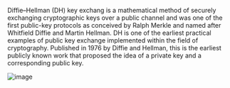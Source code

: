 Diffie–Hellman (DH) key exchang is a mathematical method of securely exchanging cryptographic keys over a public channel and was one of the first public-key protocols as conceived by Ralph Merkle and named after Whitfield Diffie and Martin Hellman. DH is one of the earliest practical examples of public key exchange implemented within the field of cryptography. Published in 1976 by Diffie and Hellman, this is the earliest publicly known work that proposed the idea of a private key and a corresponding public key.





![image](https://github.com/raconcop/Diffie-Hellman-Key-Exchange/assets/107344198/370f5351-ec65-4c50-b2af-d683f346f81c)
